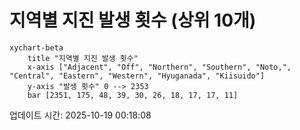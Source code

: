 # 지역별 지진 발생 횟수 (상위 10개)

```mermaid
xychart-beta
    title "지역별 지진 발생 횟수"
    x-axis ["Adjacent", "Off", "Northern", "Southern", "Noto,", "Central", "Eastern", "Western", "Hyuganada", "Kiisuido"]
    y-axis "발생 횟수" 0 --> 2353
    bar [2351, 175, 48, 39, 30, 26, 18, 17, 17, 11]
```

업데이트 시간: 2025-10-19 00:18:08
